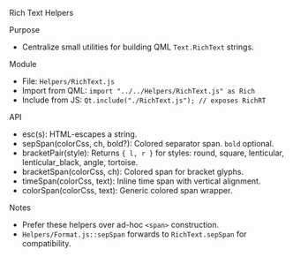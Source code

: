 Rich Text Helpers

Purpose
- Centralize small utilities for building QML `Text.RichText` strings.

Module
- File: `Helpers/RichText.js`
- Import from QML: `import "../../Helpers/RichText.js" as Rich`
- Include from JS: `Qt.include("./RichText.js"); // exposes RichRT`

API
- esc(s): HTML-escapes a string.
- sepSpan(colorCss, ch, bold?): Colored separator span. `bold` optional.
- bracketPair(style): Returns `{ l, r }` for styles: round, square, lenticular, lenticular_black, angle, tortoise.
- bracketSpan(colorCss, ch): Colored span for bracket glyphs.
- timeSpan(colorCss, text): Inline time span with vertical alignment.
- colorSpan(colorCss, text): Generic colored span wrapper.

Notes
- Prefer these helpers over ad-hoc `<span>` construction.
- `Helpers/Format.js::sepSpan` forwards to `RichText.sepSpan` for compatibility.
